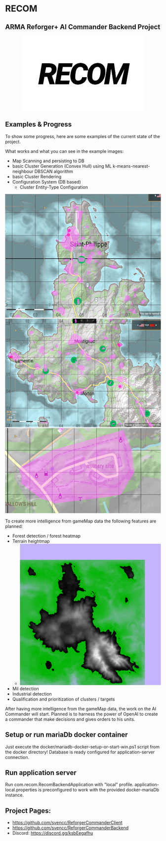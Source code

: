 # RECOM

## ARMA Reforger+ AI Commander Backend Project

<p align="center">
  <img width="396" height="241" src="https://github.com/svencc/ReforgerCommanderBackend/raw/develop/md-media%2FRECOM.png">
</p>


## Examples & Progress
To show some progress, here are some examples of the current state of the project.

What works and what you can see in the example images:
* Map Scanning and persisting to DB
* basic Cluster Generation (Convex Hull) using ML k-means-nearest-neighbour DBSCAN algorithm
* basic Cluster Rendering
* Configuration System (DB based) 
    * Cluster Entity-Type Configuration

![cluster-example-1.png](md-media%2Fcluster-example-1.png)
![cluster-example-2.png](md-media%2Fcluster-example-2.png)
![cluster-example-3.png](md-media%2Fcluster-example-3.png)

To create more intelligence from gameMap data the following features are planned:
* Forest detection / forest heatmap
* Terrain heightmap
  * ![topographic-scanner-example.png](md-media%2Ftopographic-scanner-example.png)
* Mil detection
* Industrial detection
* Qualification and prioritization of clusters / targets

After having more intelligence from the gameMap data, the work on the AI Commander will start.
Planned is to harness the power of OpenAI to create a commander that make decisions and gives orders to his units.

## Setup or run mariaDb docker container

Just execute the docker/mariadb-docker-setup-or-start-win.ps1 script from the docker directory!
Database is ready configured for application-server connection.

## Run application server

Run com.recom.RecomBackendApplication with "local" profile.
application-local.properties is preconfigured to work with the provided docker-mariaDb instance.

## Project Pages:

- https://github.com/svencc/ReforgerCommanderClient
- https://github.com/svencc/ReforgerCommanderBackend
- Discord: https://discord.gg/ksbEegafhu

